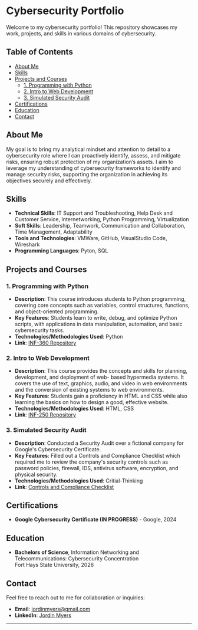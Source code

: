 # Cybersecurity Portfolio

Welcome to my cybersecurity portfolio! This repository showcases my work, projects, and skills in various domains of cybersecurity.

## Table of Contents
- [About Me](#about-me)
- [Skills](#skills)
- [Projects and Courses](#projects-and-courses)
  - [1. Programming with Python](#1-programming-with-python)
  - [2. Intro to Web Development](#2-intro-to-web-development)
  - [3. Simulated Security Audit](#3-simulated-security-audit)
- [Certifications](#certifications)
- [Education](#education)
- [Contact](#contact)

## About Me

My goal is to bring my analytical mindset and attention to detail to a cybersecurity role where I can proactively identify, assess, and mitigate risks, ensuring robust protection of my organization’s assets. I aim to leverage my understanding of cybersecurity frameworks to identify and manage security risks, supporting the organization in achieving its objectives securely and effectively.

## Skills

- **Technical Skills**: IT Support and Troubleshooting, Help Desk and Customer Service, Internetworking, Python Programming, Virtualization
- **Soft Skills**: Leadership, Teamwork, Communication and Collaboration, Time Management, Adaptability
- **Tools and Technologies**: VMWare, GitHub, VisualStudio Code, Wireshark
- **Programming Languages**: Pyton, SQL

## Projects and Courses

### 1. Programming with Python
- **Description**: This course introduces students to Python programming, covering core concepts such as variables, control structures, functions, and object-oriented programming. 
- **Key Features**: Students learn to write, debug, and optimize Python scripts, with applications in data manipulation, automation, and basic cybersecurity tasks.
- **Technologies/Methodologies Used**: Python
- **Link**: [INF-360 Repository](https://github.com/FaIseChaos/INF360)

### 2. Intro to Web Development
- **Description**: This course provides the concepts and skills for planning, development, and deployment of web- based hypermedia systems. It covers the use of text, graphics, audio, and video in web environments and the conversion of existing systems to web environments.
- **Key Features**: Students gain a proficiency in HTML and CSS while also learning the basics on how to design a good, effective website.
- **Technologies/Methodologies Used**: HTML, CSS
- **Link**: [INF-250 Repository](https://github.com/FaIseChaos/INF250)

### 3. Simulated Security Audit
- **Description**: Conducted a Security Audit over a fictional company for Google's Cybersecurity Certificate.
- **Key Features**: Filled out a Controls and Compliance Checklist which required me to review the company's security controls such as password policies, firewall, IDS, antivirus software, encryption, and physical security.
- **Technologies/Methodologies Used**: Critial-Thinking
- **Link**: [Controls and Compliance Checklist](Controls%20and%20compliance%20checklist.pdf)

## Certifications

- **Google Cybersecurity Certificate (IN PROGRESS)** - Google, 2024

## Education

- **Bachelors of Science**, Information Networking and Telecommunications: Cybersecurity Concentration  
  Fort Hays State University, 2026

## Contact

Feel free to reach out to me for collaboration or inquiries:

- **Email**: jordinmyers@gmail.com
- **LinkedIn**: [Jordin Myers](https://www.linkedin.com/in/jordin-myers/)

---


